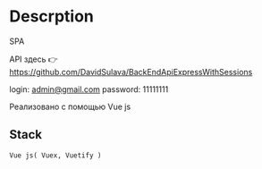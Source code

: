 # Descrption
SPA

API здесь 👉 https://github.com/DavidSulava/BackEndApiExpressWithSessions

login: admin@gmail.com
password: 11111111

Реализовано с помощью Vue js

## Stack
```
Vue js( Vuex, Vuetify )

```
